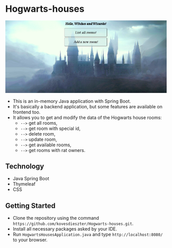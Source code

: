 # Hogwarts-houses

![alt hydro1](img.png)

- This is an in-memory Java application with Spring Boot.
- It's basically a backend application, but some features are available on frontend too.
- It allows you to get and modify the data of the Hogwarts house rooms:
  - `-->` get all rooms,
  - `-->` get room with special id,
  - `-->` delete room,
  - `-->` update room,
  - `-->` get available rooms,
  - `-->` get rooms with rat owners.

## Technology

- Java Spring Boot
- Thymeleaf
- CSS

## Getting Started

- Clone the repository using the command `https://github.com/kovesdieszter/Hogwarts-houses.git`.
- Install all necessary packages asked by your IDE.
- Run `HogwartsHousesApplication.java` and type `http://localhost:8080/` to your browser.